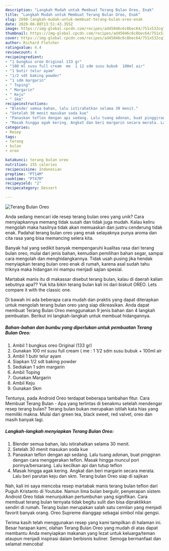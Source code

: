 ```yaml
---
description: "Langkah Mudah untuk Membuat Terang Bulan Oreo, Enak"
title: "Langkah Mudah untuk Membuat Terang Bulan Oreo, Enak"
slug: 2690-langkah-mudah-untuk-membuat-terang-bulan-oreo-enak
date: 2020-08-08T13:51:43.355Z
image: https://img-global.cpcdn.com/recipes/ad45046c6c8bec64/751x532cq70/terang-bulan-oreo-foto-resep-utama.jpg
thumbnail: https://img-global.cpcdn.com/recipes/ad45046c6c8bec64/751x532cq70/terang-bulan-oreo-foto-resep-utama.jpg
cover: https://img-global.cpcdn.com/recipes/ad45046c6c8bec64/751x532cq70/terang-bulan-oreo-foto-resep-utama.jpg
author: Richard Fletcher
ratingvalue: 4.4
reviewcount: 4
recipeingredient:
- "1 bungkus oreo Original 133 gr"
- "100 ml susu full cream  me  1 12 sdm susu bubuk  100ml air"
- "1 butir telur ayam"
- "1/2 sdt baking powder"
- "1 sdm margarin"
- " Toping"
- " Margarin"
- " Keju"
- " Skm"
recipeinstructions:
- "Blender semua bahan, lalu istirahatkan selama 30 menit."
- "Setelah 30 menit masukan soda kue"
- "Panaskan teflon dengan api sedang. Lalu tuang adonan, buat pinggiran dengan cara menggerakan teflon. Masak hingga muncul pori porinya/bersarang. Lalu kecilkan api dan tutup teflon"
- "Masak hingga agak kering. Angkat dan beri margarin secara merata. Lalu beri parutan keju dan skm. Terang bulan Oreo siap di sajikan"
categories:
- Resep
tags:
- terang
- bulan
- oreo

katakunci: terang bulan oreo 
nutrition: 155 calories
recipecuisine: Indonesian
preptime: "PT14M"
cooktime: "PT47M"
recipeyield: "2"
recipecategory: Dessert

---
```



![Terang Bulan Oreo](https://img-global.cpcdn.com/recipes/ad45046c6c8bec64/751x532cq70/terang-bulan-oreo-foto-resep-utama.jpg)

Anda sedang mencari ide resep terang bulan oreo yang unik? Cara menyiapkannya memang tidak susah dan tidak juga mudah. Kalau keliru mengolah maka hasilnya tidak akan memuaskan dan justru cenderung tidak enak. Padahal terang bulan oreo yang enak selayaknya punya aroma dan cita rasa yang bisa memancing selera kita.

Banyak hal yang sedikit banyak mempengaruhi kualitas rasa dari terang bulan oreo, mulai dari jenis bahan, kemudian pemilihan bahan segar, sampai cara mengolah dan menghidangkannya. Tidak usah pusing jika hendak menyiapkan terang bulan oreo enak di rumah, karena asal sudah tahu triknya maka hidangan ini mampu menjadi sajian spesial.

Martabak manis itu di makassar disebut terang bulan, kalau di daerah kalian sebutnya apa?? Yuk kita bikin terang bulan kali ini dari biskuit OREO. Lets compare it with the classic one.


Di bawah ini ada beberapa cara mudah dan praktis yang dapat diterapkan untuk mengolah terang bulan oreo yang siap dikreasikan. Anda dapat membuat Terang Bulan Oreo menggunakan 9 jenis bahan dan 4 langkah pembuatan. Berikut ini langkah-langkah untuk membuat hidangannya.

<!--inarticleads1-->

##### Bahan-bahan dan bumbu yang diperlukan untuk pembuatan Terang Bulan Oreo:

1. Ambil 1 bungkus oreo Original (133 gr)
1. Gunakan 100 ml susu full cream ( me : 1 1/2 sdm susu bubuk + 100ml air
1. Ambil 1 butir telur ayam
1. Siapkan 1/2 sdt baking powder
1. Sediakan 1 sdm margarin
1. Ambil  Toping
1. Gunakan  Margarin
1. Ambil  Keju
1. Gunakan  Skm


Tentunya, pada Android Oreo terdapat beberapa tambahan fitur. Cara Membuat Terang Bulan - Apa yang terlintas di benakmu setelah mendengar resep terang bulan? Terang bulan bukan merupakan istilah kata hias yang memiliki makna. Mulai dari green tea, black sweet, red valvet, oreo dan masih banyak lagi. 

<!--inarticleads2-->

##### Langkah-langkah menyiapkan Terang Bulan Oreo:

1. Blender semua bahan, lalu istirahatkan selama 30 menit.
1. Setelah 30 menit masukan soda kue
1. Panaskan teflon dengan api sedang. Lalu tuang adonan, buat pinggiran dengan cara menggerakan teflon. Masak hingga muncul pori porinya/bersarang. Lalu kecilkan api dan tutup teflon
1. Masak hingga agak kering. Angkat dan beri margarin secara merata. Lalu beri parutan keju dan skm. Terang bulan Oreo siap di sajikan


Nah, kali ini saya mencoba resep martabak manis terang bulan teflon dari Puguh Kristanto di Youtube. Namun lima bulan bergulir, penyerapan sistem Android Oreo tidak menunjukkan pertumbuhan yang signifikan. Cara membuat terang bulan ternyata tidak begitu sulit dan bisa dipraktikkan sendiri di rumah. Terang bulan merupakan salah satu cemilan yang menjadi favorit banyak orang. Oreo Supreme dianggap sebagai simbol nilai gengsi. 

Terima kasih telah menggunakan resep yang kami tampilkan di halaman ini. Besar harapan kami, olahan Terang Bulan Oreo yang mudah di atas dapat membantu Anda menyiapkan makanan yang lezat untuk keluarga/teman ataupun menjadi inspirasi dalam berbisnis kuliner. Semoga bermanfaat dan selamat mencoba!
